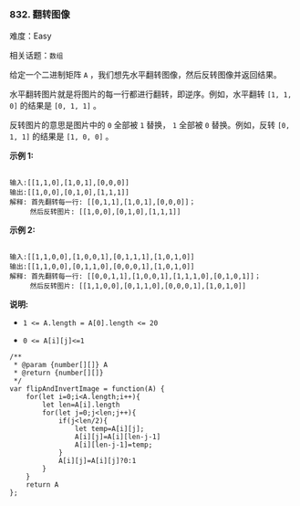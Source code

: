 ### 832. 翻转图像

难度：Easy

相关话题：`数组`

给定一个二进制矩阵 `A` ，我们想先水平翻转图像，然后反转图像并返回结果。



水平翻转图片就是将图片的每一行都进行翻转，即逆序。例如，水平翻转 `[1, 1, 0]` 的结果是 `[0, 1, 1]` 。



反转图片的意思是图片中的 `0` 全部被 `1` 替换， `1` 全部被 `0` 替换。例如，反转 `[0, 1, 1]` 的结果是 `[1, 0, 0]` 。



**示例 1:** 



```

输入:[[1,1,0],[1,0,1],[0,0,0]]
输出:[[1,0,0],[0,1,0],[1,1,1]]
解释: 首先翻转每一行: [[0,1,1],[1,0,1],[0,0,0]]；
     然后反转图片: [[1,0,0],[0,1,0],[1,1,1]]
```


**示例 2:** 



```

输入:[[1,1,0,0],[1,0,0,1],[0,1,1,1],[1,0,1,0]]
输出:[[1,1,0,0],[0,1,1,0],[0,0,0,1],[1,0,1,0]]
解释: 首先翻转每一行: [[0,0,1,1],[1,0,0,1],[1,1,1,0],[0,1,0,1]]；
     然后反转图片: [[1,1,0,0],[0,1,1,0],[0,0,0,1],[1,0,1,0]]
```


**说明:** 




* `1 <= A.length = A[0].length <= 20`

* `0 <= A[i][j]<=1`




```
/**
 * @param {number[][]} A
 * @return {number[][]}
 */
var flipAndInvertImage = function(A) {
    for(let i=0;i<A.length;i++){
        let len=A[i].length
        for(let j=0;j<len;j++){
            if(j<len/2){
                let temp=A[i][j];
                A[i][j]=A[i][len-j-1]
                A[i][len-j-1]=temp;
            }
            A[i][j]=A[i][j]?0:1
        }
    }
    return A
};
```

